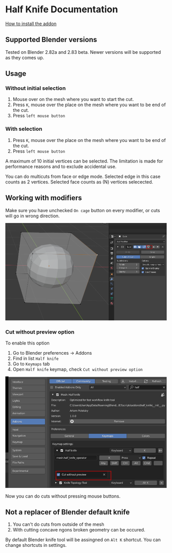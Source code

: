 # Half Knife Documentation

[How to install the addon](./install.md)

## Supported Blender versions
Tested on Blender 2.82a and 2.83 beta. Newer versions will be supported as they comes up. 

## Usage

### Without initial selection
1. Mouse over on the mesh where you want to start the cut. 
2. Press `K`, mouse over the place on the mesh where you want to be end of the cut. 
3. Press `left mouse button`

### With selection 
1. Press `K`, mouse over the place on the mesh where you want to be end of the cut. 
2. Press `left mouse button`

A maximum of 10 initial vertices can be selected. The limitation is made for performance reasons and to exclude accidental use.

You can do multicuts from face or edge mode. Selected edge in this case counts as 2 vertices. Selected face counts as (N) vertices selecected.

## Working with modifiers  

Make sure you have unchecked `On cage` button on every modifier, or cuts will go in wrong direction.

![](https://raw.githubusercontent.com/artempoletsky/half_knife_docs/master/img/4.png)

### Cut without preview option

To enable this option
1. Go to Blender preferences -> Addons
2. Find in list `Half knife`
3. Go to `Keymaps` tab
4. Open `Half knife` keymap, check `Cut without preview option`

![](https://raw.githubusercontent.com/artempoletsky/half_knife_docs/master/img/5.png)

Now you can do cuts without pressing mouse buttons. 

## Not a replacer of Blender default knife

1. You can't do cuts from outside of the mesh
2. With cutting concave ngons broken geometry can be occured. 

By default Blender knife tool will be assingned on `Alt K` shortcut. You can change shortcuts in settings. 


